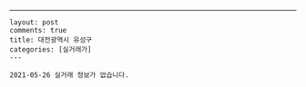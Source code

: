 ---
    layout: post
    comments: true
    title: 대전광역시 유성구
    categories: [실거래가]
    ---

    2021-05-26 실거래 정보가 없습니다.

    
